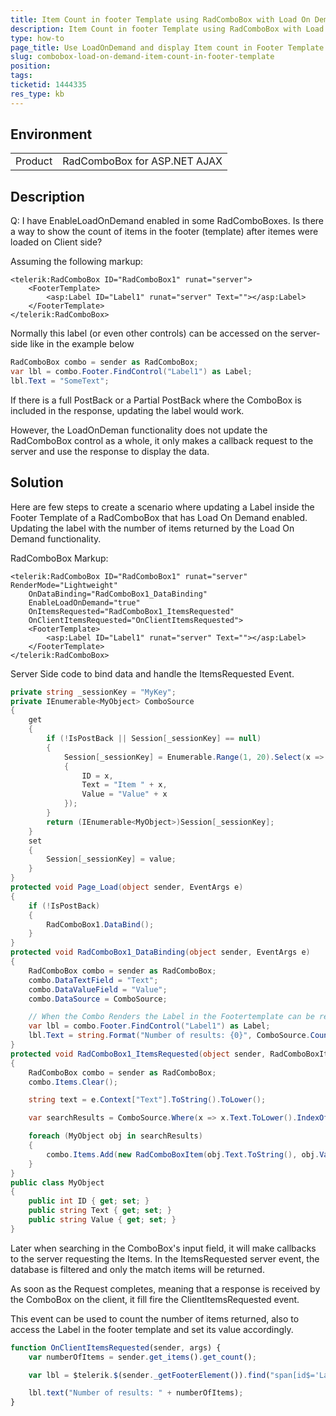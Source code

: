```yaml
---
title: Item Count in footer Template using RadComboBox with Load On Demand
description: Item Count in footer Template using RadComboBox with Load On Demand
type: how-to
page_title: Use LoadOnDemand and display Item count in Footer Template - RadComboBox | Telerik UI for ASP.NET AJAX
slug: combobox-load-on-demand-item-count-in-footer-template
position: 
tags: 
ticketid: 1444335
res_type: kb
---
```


## Environment
<table>
	<tbody>
		<tr>
			<td>Product</td>
			<td>RadComboBox for ASP.NET AJAX</td>
		</tr>
	</tbody>
</table>


## Description

Q: I have EnableLoadOnDemand enabled in some RadComboBoxes. Is there a way to show the count of items in the footer (template) after itemes were loaded on Client side? 


Assuming the following markup:

````ASP.NET
<telerik:RadComboBox ID="RadComboBox1" runat="server">
    <FooterTemplate>
        <asp:Label ID="Label1" runat="server" Text=""></asp:Label>
    </FooterTemplate>
</telerik:RadComboBox>
````

Normally this label (or even other controls) can be accessed on the server-side like in the example below

````CS
RadComboBox combo = sender as RadComboBox;
var lbl = combo.Footer.FindControl("Label1") as Label;
lbl.Text = "SomeText";
````

If there is a full PostBack or a Partial PostBack where the ComboBox is included in the response, updating the label would work. 

However, the LoadOnDeman functionality does not update the RadComboBox control as a whole, it only makes a callback request to the server and use the response to display the data.


## Solution

Here are few steps to create a scenario where updating a Label inside the Footer Template of a RadComboBox that has Load On Demand enabled. Updating the label with the number of items returned by the Load On Demand functionality.

RadComboBox Markup:

````ASP.NET
<telerik:RadComboBox ID="RadComboBox1" runat="server" RenderMode="Lightweight"
    OnDataBinding="RadComboBox1_DataBinding"
    EnableLoadOnDemand="true" 
    OnItemsRequested="RadComboBox1_ItemsRequested" 
    OnClientItemsRequested="OnClientItemsRequested">
    <FooterTemplate>
        <asp:Label ID="Label1" runat="server" Text=""></asp:Label>
    </FooterTemplate>
</telerik:RadComboBox>
````

Server Side code to bind data and handle the ItemsRequested Event.

````C#
private string _sessionKey = "MyKey";
private IEnumerable<MyObject> ComboSource
{
	get
	{
		if (!IsPostBack || Session[_sessionKey] == null)
		{
			Session[_sessionKey] = Enumerable.Range(1, 20).Select(x => new MyObject
			{
				ID = x,
				Text = "Item " + x,
				Value = "Value" + x
			});
		}
		return (IEnumerable<MyObject>)Session[_sessionKey];
	}
	set
	{
		Session[_sessionKey] = value;
	}
}
protected void Page_Load(object sender, EventArgs e)
{
	if (!IsPostBack)
	{
		RadComboBox1.DataBind();
	}
}
protected void RadComboBox1_DataBinding(object sender, EventArgs e)
{
	RadComboBox combo = sender as RadComboBox;
	combo.DataTextField = "Text";
	combo.DataValueField = "Value";
	combo.DataSource = ComboSource;

	// When the Combo Renders the Label in the Footertemplate can be rendered as needed
	var lbl = combo.Footer.FindControl("Label1") as Label;
	lbl.Text = string.Format("Number of results: {0}", ComboSource.Count().ToString());
}
protected void RadComboBox1_ItemsRequested(object sender, RadComboBoxItemsRequestedEventArgs e)
{
	RadComboBox combo = sender as RadComboBox;
	combo.Items.Clear();

	string text = e.Context["Text"].ToString().ToLower();

	var searchResults = ComboSource.Where(x => x.Text.ToLower().IndexOf(text) > -1 || x.Value.ToLower().IndexOf(text.ToLower()) > -1);

	foreach (MyObject obj in searchResults)
	{
		combo.Items.Add(new RadComboBoxItem(obj.Text.ToString(), obj.Value.ToString()));
	}
}
public class MyObject
{
	public int ID { get; set; }
	public string Text { get; set; }
	public string Value { get; set; }
}
````

Later when searching in the ComboBox's input field, it will make callbacks to the server requesting the Items. In the ItemsRequested server event, the database is filtered and only the match items will be returned.

As soon as the Request completes, meaning that a response is received by the ComboBox on the client, it fill fire the ClientItemsRequested event.  

This event can be used to count the number of items returned, also to access the Label in the footer template and set its value accordingly.

```JavaScript
function OnClientItemsRequested(sender, args) {
	var numberOfItems = sender.get_items().get_count();

	var lbl = $telerik.$(sender._getFooterElement()).find("span[id$='Label1']");

	lbl.text("Number of results: " + numberOfItems);
}
```







